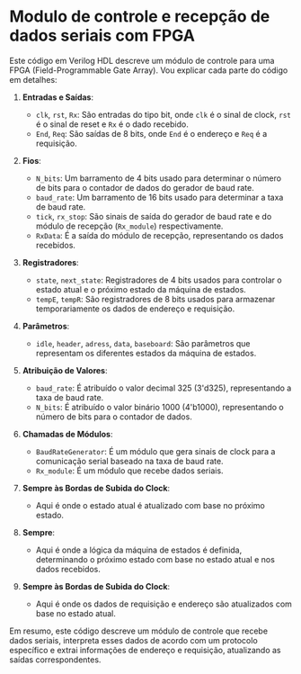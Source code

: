# Modulo de controle e recepção de dados seriais com FPGA

Este código em Verilog HDL descreve um módulo de controle para uma FPGA (Field-Programmable Gate Array). Vou explicar cada parte do código em detalhes:

1. **Entradas e Saídas**:
   - `clk`, `rst`, `Rx`: São entradas do tipo bit, onde `clk` é o sinal de clock, `rst` é o sinal de reset e `Rx` é o dado recebido.
   - `End`, `Req`: São saídas de 8 bits, onde `End` é o endereço e `Req` é a requisição.

2. **Fios**:
   - `N_bits`: Um barramento de 4 bits usado para determinar o número de bits para o contador de dados do gerador de baud rate.
   - `baud_rate`: Um barramento de 16 bits usado para determinar a taxa de baud rate.
   - `tick`, `rx_stop`: São sinais de saída do gerador de baud rate e do módulo de recepção (`Rx_module`) respectivamente.
   - `RxData`: É a saída do módulo de recepção, representando os dados recebidos.

3. **Registradores**:
   - `state`, `next_state`: Registradores de 4 bits usados para controlar o estado atual e o próximo estado da máquina de estados.
   - `tempE`, `tempR`: São registradores de 8 bits usados para armazenar temporariamente os dados de endereço e requisição.

4. **Parâmetros**:
   - `idle`, `header`, `adress`, `data`, `baseboard`: São parâmetros que representam os diferentes estados da máquina de estados.

5. **Atribuição de Valores**:
   - `baud_rate`: É atribuído o valor decimal 325 (3'd325), representando a taxa de baud rate.
   - `N_bits`: É atribuído o valor binário 1000 (4'b1000), representando o número de bits para o contador de dados.

6. **Chamadas de Módulos**:
   - `BaudRateGenerator`: É um módulo que gera sinais de clock para a comunicação serial baseado na taxa de baud rate.
   - `Rx_module`: É um módulo que recebe dados seriais.

7. **Sempre às Bordas de Subida do Clock**:
   - Aqui é onde o estado atual é atualizado com base no próximo estado.
   
8. **Sempre**: 
   - Aqui é onde a lógica da máquina de estados é definida, determinando o próximo estado com base no estado atual e nos dados recebidos.
   
9. **Sempre às Bordas de Subida do Clock**:
   - Aqui é onde os dados de requisição e endereço são atualizados com base no estado atual.

Em resumo, este código descreve um módulo de controle que recebe dados seriais, interpreta esses dados de acordo com um protocolo específico e extrai informações de endereço e requisição, atualizando as saídas correspondentes.
